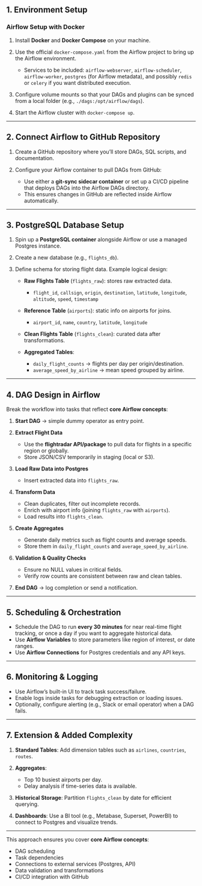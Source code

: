 ## **1. Environment Setup**

### **Airflow Setup with Docker**

1. Install **Docker** and **Docker Compose** on your machine.
2. Use the official `docker-compose.yaml` from the Airflow project to bring up the Airflow environment.

   * Services to be included: `airflow-webserver`, `airflow-scheduler`, `airflow-worker`, `postgres` (for Airflow metadata), and possibly `redis` or `celery` if you want distributed execution.
3. Configure volume mounts so that your DAGs and plugins can be synced from a local folder (e.g., `./dags:/opt/airflow/dags`).
4. Start the Airflow cluster with `docker-compose up`.

---

## **2. Connect Airflow to GitHub Repository**

1. Create a GitHub repository where you’ll store DAGs, SQL scripts, and documentation.
2. Configure your Airflow container to pull DAGs from GitHub:

   * Use either a **git-sync sidecar container** or set up a CI/CD pipeline that deploys DAGs into the Airflow DAGs directory.
   * This ensures changes in GitHub are reflected inside Airflow automatically.

---

## **3. PostgreSQL Database Setup**

1. Spin up a **PostgreSQL container** alongside Airflow or use a managed Postgres instance.
2. Create a new database (e.g., `flights_db`).
3. Define schema for storing flight data. Example logical design:

   * **Raw Flights Table** (`flights_raw`): stores raw extracted data.

     * `flight_id`, `callsign`, `origin`, `destination`, `latitude`, `longitude`, `altitude`, `speed`, `timestamp`
   * **Reference Table** (`airports`): static info on airports for joins.

     * `airport_id`, `name`, `country`, `latitude`, `longitude`
   * **Clean Flights Table** (`flights_clean`): curated data after transformations.
   * **Aggregated Tables**:

     * `daily_flight_counts` → flights per day per origin/destination.
     * `average_speed_by_airline` → mean speed grouped by airline.

---

## **4. DAG Design in Airflow**

Break the workflow into tasks that reflect **core Airflow concepts**:

1. **Start DAG** → simple dummy operator as entry point.
2. **Extract Flight Data**

   * Use the **flightradar API/package** to pull data for flights in a specific region or globally.
   * Store JSON/CSV temporarily in staging (local or S3).
3. **Load Raw Data into Postgres**

   * Insert extracted data into `flights_raw`.
4. **Transform Data**

   * Clean duplicates, filter out incomplete records.
   * Enrich with airport info (joining `flights_raw` with `airports`).
   * Load results into `flights_clean`.
5. **Create Aggregates**

   * Generate daily metrics such as flight counts and average speeds.
   * Store them in `daily_flight_counts` and `average_speed_by_airline`.
6. **Validation & Quality Checks**

   * Ensure no NULL values in critical fields.
   * Verify row counts are consistent between raw and clean tables.
7. **End DAG** → log completion or send a notification.

---

## **5. Scheduling & Orchestration**

* Schedule the DAG to run **every 30 minutes** for near real-time flight tracking, or once a day if you want to aggregate historical data.
* Use **Airflow Variables** to store parameters like region of interest, or date ranges.
* Use **Airflow Connections** for Postgres credentials and any API keys.

---

## **6. Monitoring & Logging**

* Use Airflow’s built-in UI to track task success/failure.
* Enable logs inside tasks for debugging extraction or loading issues.
* Optionally, configure alerting (e.g., Slack or email operator) when a DAG fails.

---

## **7. Extension & Added Complexity**

1. **Standard Tables**: Add dimension tables such as `airlines`, `countries`, `routes`.
2. **Aggregates**:

   * Top 10 busiest airports per day.
   * Delay analysis if time-series data is available.
3. **Historical Storage**: Partition `flights_clean` by date for efficient querying.
4. **Dashboards**: Use a BI tool (e.g., Metabase, Superset, PowerBI) to connect to Postgres and visualize trends.

---

This approach ensures you cover **core Airflow concepts**:

* DAG scheduling
* Task dependencies
* Connections to external services (Postgres, API)
* Data validation and transformations
* CI/CD integration with GitHub

